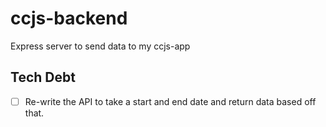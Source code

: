 # ccjs-backend
Express server to send data to my ccjs-app

## Tech Debt

- [ ] Re-write the API to take a start and end date and return data based off that.